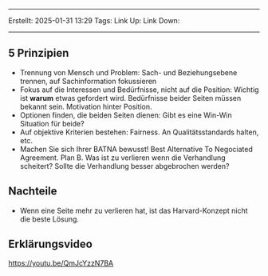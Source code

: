 
--- 
Erstellt: 2025-01-31    13:29 
Tags: 
Link Up: 
Link Down:

--- 
## 5 Prinzipien

- Trennung von Mensch und Problem: Sach- und Beziehungsebene trennen, auf Sachinformation fokussieren
- Fokus auf die Interessen und Bedürfnisse, nicht auf die Position: Wichtig ist **warum** etwas gefordert wird.
  Bedürfnisse beider Seiten müssen bekannt sein. Motivation hinter Position.
- Optionen finden, die beiden Seiten dienen: Gibt es eine Win-Win Situation für beide?
- Auf objektive Kriterien bestehen: Fairness. An Qualitätsstandards halten, etc.
- Machen Sie sich Ihrer BATNA bewusst! Best Alternative To Negociated Agreement. Plan B. Was ist zu verlieren wenn
  die Verhandlung scheitert? Sollte die Verhandlung besser abgebrochen werden?

## Nachteile

- Wenn eine Seite mehr zu verlieren hat, ist das Harvard-Konzept nicht die beste Lösung.

## Erklärungsvideo

https://youtu.be/QmJcYzzN7BA
